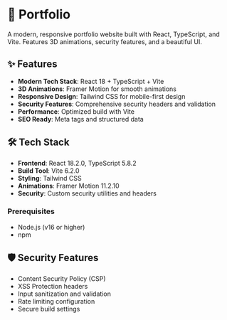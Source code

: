# 🚀  Portfolio

A modern, responsive portfolio website built with React, TypeScript, and Vite. Features 3D animations, security features, and a beautiful UI.

## ✨ Features

- **Modern Tech Stack**: React 18 + TypeScript + Vite
- **3D Animations**: Framer Motion for smooth animations
- **Responsive Design**: Tailwind CSS for mobile-first design
- **Security Features**: Comprehensive security headers and validation
- **Performance**: Optimized build with Vite
- **SEO Ready**: Meta tags and structured data

## 🛠️ Tech Stack

- **Frontend**: React 18.2.0, TypeScript 5.8.2
- **Build Tool**: Vite 6.2.0
- **Styling**: Tailwind CSS
- **Animations**: Framer Motion 11.2.10
- **Security**: Custom security utilities and headers

### Prerequisites
- Node.js (v16 or higher)
- npm 


## 🛡️ Security Features

- Content Security Policy (CSP)
- XSS Protection headers
- Input sanitization and validation
- Rate limiting configuration
- Secure build settings

